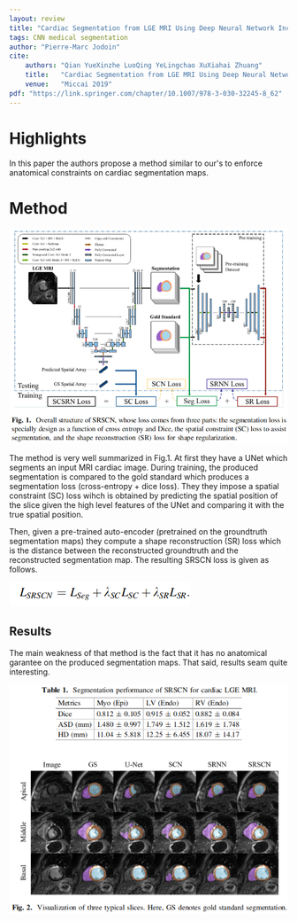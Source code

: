 ```yaml
---
layout: review
title: "Cardiac Segmentation from LGE MRI Using Deep Neural Network Incorporating Shape and Spatial Priors"
tags: CNN medical segmentation
author: "Pierre-Marc Jodoin"
cite:
    authors: "Qian YueXinzhe LuoQing YeLingchao XuXiahai Zhuang"
    title:   "Cardiac Segmentation from LGE MRI Using Deep Neural Network Incorporating Shape and Spatial Priors"
    venue:   "Miccai 2019"
pdf: "https://link.springer.com/chapter/10.1007/978-3-030-32245-8_62"
---
```



# Highlights

In this paper the authors propose a method similar to our's to enforce anatomical constraints on cardiac segmentation maps. 


# Method

![](/article/images/SRSCN/sc01.png)

The method is very well summarized in Fig.1.  At first they have a UNet which segments an input MRI cardiac image.  During training, the produced segmentation is compared to the gold standard which produces a segmentation loss (cross-entropy + dice loss).  They they impose a spatial constraint (SC) loss wihch is obtained by predicting the spatial position of the slice given the high level features of the UNet and comparing it with the true spatial position.   

Then, given a pre-trained auto-encoder (pretrained on the groundtruth segmentation maps) they compute a shape reconstruction (SR) loss which is the distance between the reconstructed groundtruth and the reconstructed segmentation map.  The resulting SRSCN loss is given as follows.

![](/article/images/SRSCN/sc02.png)


## Results

The main weakness of that method is the fact that it has no anatomical garantee on the produced segmentation maps.  That said, results seam quite interesting.

![](/article/images/SRSCN/sc03.png)

